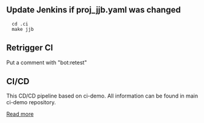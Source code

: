 

## Update Jenkins if proj_jjb.yaml was changed

```
  cd .ci
  make jjb
```

## Retrigger CI

Put a comment with "bot:retest"




## CI/CD 

This CD/CD  pipeline based on ci-demo. All information can be found in main ci-demo repository.

[Read more](https://github.com/Mellanox/ci-demo/blob/master/README.md)

